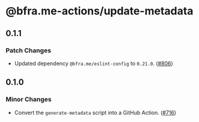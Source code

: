 # @bfra.me-actions/update-metadata

## 0.1.1
### Patch Changes


- Updated dependency `@bfra.me/eslint-config` to `0.21.0`. ([#806](https://github.com/bfra-me/.github/pull/806))

## 0.1.0
### Minor Changes


- Convert the `generate-metadata` script into a GitHub Action. ([#716](https://github.com/bfra-me/.github/pull/716))
